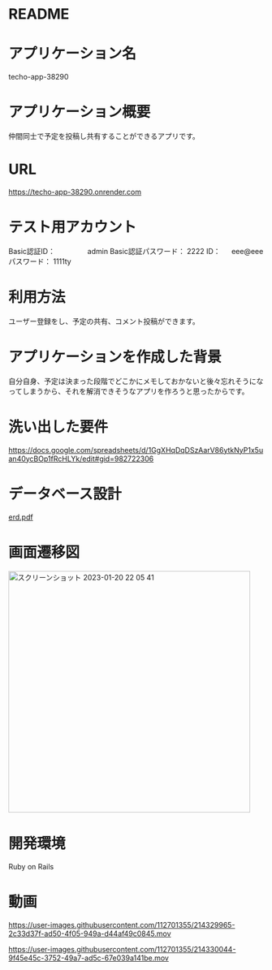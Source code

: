 # README

# アプリケーション名
techo-app-38290

# アプリケーション概要
仲間同士で予定を投稿し共有することができるアプリです。

# URL
https://techo-app-38290.onrender.com

# テスト用アカウント
Basic認証ID：   　　　　 admin
Basic認証パスワード： 2222
ID：     　 eee@eee
パスワード： 1111ty

# 利用方法
ユーザー登録をし、予定の共有、コメント投稿ができます。

# アプリケーションを作成した背景
自分自身、予定は決まった段階でどこかにメモしておかないと後々忘れそうになってしまうから、それを解消できそうなアプリを作ろうと思ったからです。

# 洗い出した要件
https://docs.google.com/spreadsheets/d/1GgXHqDqDSzAarV86ytkNyP1x5uan40ycBOp1fRcHLYk/edit#gid=982722306

# データベース設計
[erd.pdf](https://github.com/HoneyTgs/techo_38290/files/10498980/erd.pdf)

# 画面遷移図
<img width="476" alt="スクリーンショット 2023-01-20 22 05 41" src="https://user-images.githubusercontent.com/112701355/214556855-8e34c99d-038e-4539-8871-94d1224006f0.png">

# 開発環境
Ruby on Rails

# 動画

https://user-images.githubusercontent.com/112701355/214329965-2c33d37f-ad50-4f05-949a-d44af49c0845.mov

https://user-images.githubusercontent.com/112701355/214330044-9f45e45c-3752-49a7-ad5c-67e039a141be.mov






